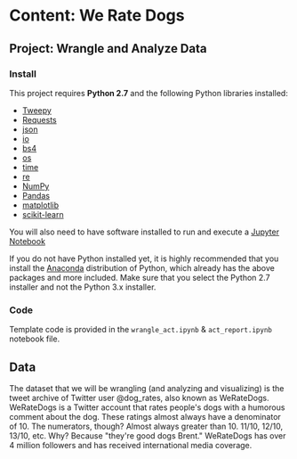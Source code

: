 # Content: We Rate Dogs
## Project: Wrangle and Analyze Data

### Install

This project requires **Python 2.7** and the following Python libraries installed:

- [Tweepy](https://tweepy.readthedocs.io/en/v3.5.0/)
- [Requests](https://www.pythonforbeginners.com/requests/using-requests-in-python)
- [json](https://docs.python.org/2/library/json.html)
- [io](https://docs.python.org/2/library/io.html)
- [bs4](https://www.crummy.com/software/BeautifulSoup/bs4/doc/)
- [os](https://docs.python.org/2/library/os.html)
- [time](https://docs.python.org/2/library/time.html)
- [re](https://docs.python.org/3/library/re.html)
- [NumPy](http://www.numpy.org/)
- [Pandas](http://pandas.pydata.org)
- [matplotlib](http://matplotlib.org/)
- [scikit-learn](http://scikit-learn.org/stable/)

You will also need to have software installed to run and execute a [Jupyter Notebook](http://ipython.org/notebook.html)

If you do not have Python installed yet, it is highly recommended that you install the [Anaconda](http://continuum.io/downloads) distribution of Python, which already has the above packages and more included. Make sure that you select the Python 2.7 installer and not the Python 3.x installer.

### Code

Template code is provided in the `wrangle_act.ipynb` & `act_report.ipynb` notebook file.



## Data

The dataset that we will be wrangling (and analyzing and visualizing) is the tweet archive of Twitter user @dog_rates, also known as WeRateDogs. WeRateDogs is a Twitter account that rates people's dogs with a humorous comment about the dog. These ratings almost always have a denominator of 10. The numerators, though? Almost always greater than 10. 11/10, 12/10, 13/10, etc. Why? Because "they're good dogs Brent." WeRateDogs has over 4 million followers and has received international media coverage.
